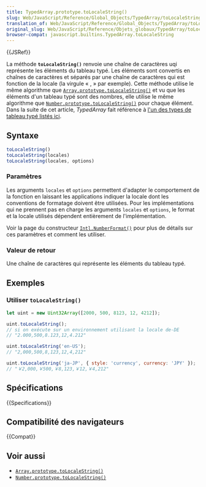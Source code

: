 ```yaml
---
title: TypedArray.prototype.toLocaleString()
slug: Web/JavaScript/Reference/Global_Objects/TypedArray/toLocaleString
translation_of: Web/JavaScript/Reference/Global_Objects/TypedArray/toLocaleString
original_slug: Web/JavaScript/Reference/Objets_globaux/TypedArray/toLocaleString
browser-compat: javascript.builtins.TypedArray.toLocaleString
---
```

{{JSRef}}

La méthode **`toLocaleString()`** renvoie une chaîne de caractères uqi représente les éléments du tableau typé. Les éléments sont convertis en chaînes de caractères et séparés par une chaîne de caractères qui est fonction de la locale (la virgule «&nbsp;,&nbsp;» par exemple). Cette méthode utilise le même algorithme que [`Array.prototype.toLocaleString()`](/fr/docs/Web/JavaScript/Reference/Global_Objects/Array/toLocaleString) et vu que les éléments d'un tableau typé sont des nombres, elle utilise le même algorithme que [`Number.prototype.toLocaleString()`](/fr/docs/Web/JavaScript/Reference/Global_Objects/Number/toLocaleString) pour chaque élément. Dans la suite de cet article, _TypedArray_ fait référence à [l'un des types de tableau typé listés ici](/fr/docs/Web/JavaScript/Reference/Global_Objects/TypedArray#les_objets_typedarray).

## Syntaxe

```js
toLocaleString()
toLocaleString(locales)
toLocaleString(locales, options)
```

### Paramètres

Les arguments `locales` et `options` permettent d'adapter le comportement de la fonction en laissant les applications indiquer la locale dont les conventions de formatage doivent être utilisées. Pour les implémentations qui ne prennent pas en charge les arguments `locales` et `options`, le format et la locale utilisés dépendent entièrement de l'implémentation.

Voir la page du constructeur [`Intl.NumberFormat()`](/fr/docs/Web/JavaScript/Reference/Global_Objects/Intl/NumberFormat/NumberFormat) pour plus de détails sur ces paramètres et comment les utiliser.

### Valeur de retour

Une chaîne de caractères qui représente les éléments du tableau typé.

## Exemples

### Utiliser `toLocaleString()`

```js
let uint = new Uint32Array([2000, 500, 8123, 12, 4212]);

uint.toLocaleString();
// si on exécute sur un environnement utilisant la locale de-DE
// "2.000,500,8.123,12,4.212"

uint.toLocaleString('en-US');
// "2,000,500,8,123,12,4,212"

uint.toLocaleString('ja-JP', { style: 'currency', currency: 'JPY' });
// "￥2,000,￥500,￥8,123,￥12,￥4,212"
```

## Spécifications

{{Specifications}}

## Compatibilité des navigateurs

{{Compat}}

## Voir aussi

- [`Array.prototype.toLocaleString()`](/fr/docs/Web/JavaScript/Reference/Global_Objects/Array/toLocaleString)
- [`Number.prototype.toLocaleString()`](/fr/docs/Web/JavaScript/Reference/Global_Objects/Number/toLocaleString)
